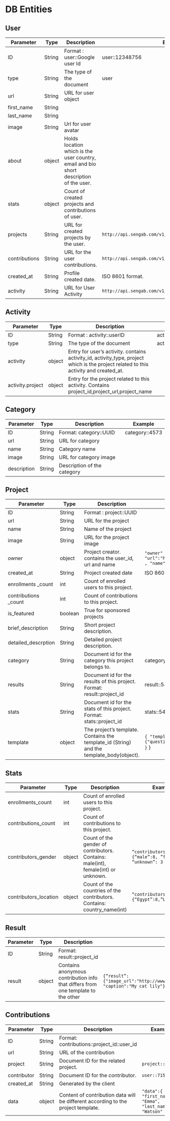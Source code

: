 # DB Entities

## User

Parameter | Type | Description | Example
--------- | ---- | ----------- | -------
ID | String | Format : user::Google user Id  | user::12348756 
type | String |  The type of the document  |  user 
url | String |  URL for user object  |   
first_name | String |    |   
last_name | String |    |   
image | String |  Url for user avatar  |   
about | object |  Holds location which is the user country, email and bio short description of the user.  |   
stats | object |  Count of created projects and contributions of user.  |   
projects | String |  URL for created projects by the user.  |  `http://api.sengab.com/v1/users/1411414/created_projects`
contributions | String |  URL for the user contributions.  |  `http://api.sengab.com/v1/users/1411414/contributions` 
created_at | String |  Profile created date. |  ISO 8601 format. 
activity | String |  URL for User Activity |  `http://api.sengab.com/v1/users/1411414/activities`


## Activity

Parameter | Type | Description | Example 
----------|------|-------------|--------
ID | String |Format : activity::userID | activity::1411414
type | String | The type of the document | activity
activity | object | Entry for user’s activity. contains activity_id, activity_type, project which is the project related to this activity and created_at. | 
activity.project | object | Entry for the project related to this activity. Contains project_id,project_url,project_name |

## Category

Parameter | Type | Description | Example 
----------|------|-------------|--------
ID | String | Format: category::UUID | category::4573
url | String | URL for category 
name | String | Category name 
image | String | URL for category image 
description  | String | Description of the category 

## Project

Parameter | Type | Description | Example 
----------|------|-------------|--------
ID | String | Format : project::UUID |  
url | String | URL for the project |  
name | String | Name of the project |  
image | String | URL for the project image |  
owner | object | Project creator. contains the user_id, url and name | `"owner" : { "id":11, "url":"http://api.sengab.com/v1/users/11" , "name":"Galileo Galileo" }`
created_at | String | Project created date | ISO 8601 format
enrollments _count | int | Count of enrolled users to this project. |  
contributions _count | int | Count of contributions to this project. |  
is_featured | boolean | True for sponsored projects |  
brief_description | String | Short project description. |  
detailed_descrption | String | Detailed project description. |  
category | String | Document id for the category this project belongs to. | category::15894238
results | String | Document id for the results of this project. Format: result::project_id | result::548621
stats | String | Document id for the stats of this project. Format: stats::project_id | stats::548621
template | object | The project’s template. Contains the template_id (String) and the template_body(object). | `{ "template_id":1,"template_body":{"question_title":"_are you happy today?" }`  }

## Stats

Parameter | Type | Description | Example
----------|----- | ----------- | --------
enrollments_count  | int | Count of enrolled users to this project. | 
contributions_count | int | Count of contributions to this project. | 
contributors_gender | object | Count of the gender of contributors. Contains: male(int), female(int) or unknown.  | `“contributors_gender”:{“male”:8, ”female”:7, “unknown”: 3 }`
contributors_location | object | Count of the countries of the contributors. Contains: country_name(int) | `“contributors_location”:{“Egypt”:8,”USA”:7}`

## Result

Parameter | Type | Description | Example
----------|----- | ----------- | --------
ID | String | Format: result::project_id 
result | object | Contains anonymous contribution info that differs from one template to the other | `{“result”:{"image_url":"http://www.sengab.com/projects_uploads/56842.jpg", "caption":"My cat lily"}`

## Contributions

Parameter | Type | Description | Example
----------|----- | ----------- | --------
ID | String | Format: contributions::project_id::user_id | 
url | String | URL of the contribution | 
project | String | Document ID for the related project. | `project::159845`
contributor | String | Document ID for the contributor. | `user::715628`
created_at | String | Generated by the client
data | object | Content of contribution data will be different according to the project template. | `"data":{ "first_name": "Emma", "last_name": "Watson" }`